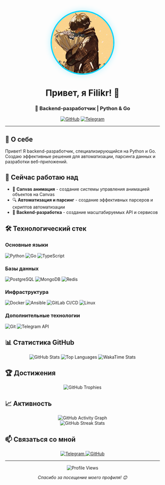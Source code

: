 <div align="center">
  <img src="img.jpg" alt="Filikr" width="200" height="200" style="border-radius: 50%; object-fit: cover; border: 4px solid #00d4ff; box-shadow: 0 0 20px rgba(0, 212, 255, 0.3);">
  
  # Привет, я Filikr! 👋
  
  ### 🚀 Backend-разработчик | Python & Go
  
  [![GitHub](https://img.shields.io/badge/-GitHub-181717?logo=github)](https://github.com/thefilikr)
  [![Telegram](https://img.shields.io/badge/-Telegram-0088cc?logo=telegram)](https://t.me/the_filikr)
</div>

---

## 🎯 О себе

Привет! Я backend-разработчик, специализирующийся на Python и Go. Создаю эффективные решения для автоматизации, парсинга данных и разработки веб-приложений.

## 🔭 Сейчас работаю над

- 🎨 **Canvas анимация** - создание системы управления анимацией объектов на Canvas
- 🔍 **Автоматизация и парсинг** - создание эффективных парсеров и скриптов автоматизации
- 🚀 **Backend-разработка** - создание масштабируемых API и сервисов

## 🛠️ Технологический стек

### Основные языки
![Python](https://img.shields.io/badge/-Python-3776AB?logo=python&logoColor=white&style=for-the-badge)
![Go](https://img.shields.io/badge/-Go-00ADD8?logo=go&logoColor=white&style=for-the-badge)
![TypeScript](https://img.shields.io/badge/-TypeScript-3178C6?logo=typescript&logoColor=white&style=for-the-badge)

### Базы данных
![PostgreSQL](https://img.shields.io/badge/-PostgreSQL-4169E1?logo=postgresql&logoColor=white&style=for-the-badge)
![MongoDB](https://img.shields.io/badge/-MongoDB-47A248?logo=mongodb&logoColor=white&style=for-the-badge)
![Redis](https://img.shields.io/badge/-Redis-DC382D?logo=redis&logoColor=white&style=for-the-badge)

### Инфраструктура
![Docker](https://img.shields.io/badge/-Docker-2496ED?logo=docker&logoColor=white&style=for-the-badge)
![Ansible](https://img.shields.io/badge/-Ansible-EE0000?logo=ansible&logoColor=white&style=for-the-badge)
![GitLab CI/CD](https://img.shields.io/badge/-GitLab_CI/CD-FCA121?logo=gitlab&logoColor=white&style=for-the-badge)
![Linux](https://img.shields.io/badge/-Linux-FCC624?logo=linux&logoColor=black&style=for-the-badge)

### Дополнительные технологии
![Git](https://img.shields.io/badge/-Git-F05032?logo=git&logoColor=white&style=for-the-badge)
![Telegram API](https://img.shields.io/badge/-Telegram_API-0088cc?logo=telegram&logoColor=white&style=for-the-badge)

## 📊 Статистика GitHub

<div align="center">
  <img src="https://github-readme-stats.vercel.app/api?username=thefilikr&show_icons=true&theme=dracula&hide_border=true&bg_color=0D1117" alt="GitHub Stats">
  
  <img src="https://github-readme-stats.vercel.app/api/top-langs/?username=thefilikr&layout=compact&theme=dracula&hide_border=true&bg_color=0D1117" alt="Top Languages">
  
  <img src="https://github-readme-stats.vercel.app/api/wakatime?username=thefilikr&theme=dracula&hide_border=true&bg_color=0D1117" alt="WakaTime Stats">
</div>

## 🏆 Достижения

<div align="center">
  <img src="https://github-profile-trophy.vercel.app/?username=thefilikr&theme=dracula&no-frame=true&no-bg=true&margin-w=4" alt="GitHub Trophies">
</div>

## 📈 Активность

<div align="center">
  <img src="https://github-readme-activity-graph.vercel.app/graph?username=thefilikr&theme=dracula&hide_border=true&bg_color=0D1117&area=true&area_color=00d4ff&line=00d4ff&point=ffffff&color=00d4ff" alt="GitHub Activity Graph">
</div>

<div align="center">
  <img src="https://github-readme-streak-stats.herokuapp.com/?user=thefilikr&theme=dracula&hide_border=true&background=0D1117&stroke=00d4ff&ring=00d4ff&fire=00d4ff&currStreakNum=ffffff&currStreakLabel=00d4ff&sideNums=ffffff&sideLabels=00d4ff&dates=ffffff" alt="GitHub Streak Stats">
</div>

## 📫 Связаться со мной

<div align="center">
  <a href="https://t.me/the_filikr">
    <img src="https://img.shields.io/badge/-Telegram-0088cc?logo=telegram&logoColor=white&style=for-the-badge" alt="Telegram">
  </a>
  <a href="https://github.com/thefilikr">
    <img src="https://img.shields.io/badge/-GitHub-181717?logo=github&logoColor=white&style=for-the-badge" alt="GitHub">
  </a>
</div>

---

<div align="center">
  <img src="https://komarev.com/ghpvc/?username=thefilikr&style=flat-square&color=00d4ff" alt="Profile Views">
  
  *Спасибо за посещение моего профиля! 😊*
</div>
